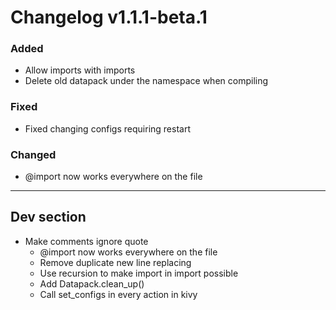 # Changelog v1.1.1-beta.1

### Added
- Allow imports with imports
- Delete old datapack under the namespace when compiling

### Fixed
- Fixed changing configs requiring restart

### Changed
- @import now works everywhere on the file

---

## Dev section

- Make comments ignore quote
    - @import now works everywhere on the file
    - Remove duplicate new line replacing
    - Use recursion to make import in import possible
    - Add Datapack.clean_up()
    - Call set_configs in every action in kivy